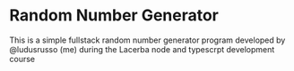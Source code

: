 # Random Number Generator

This is a simple fullstack random number generator
program developed by @ludusrusso (me) during the
Lacerba node and typescrpt development course
